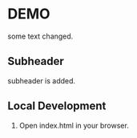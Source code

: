 # DEMO

some text changed.

## Subheader

subheader is added.

## Local Development

1. Open index.html in your browser.